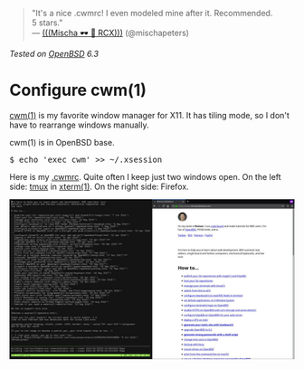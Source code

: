 > "It's a nice .cwmrc! I even modeled mine after it. Recommended.
5&nbsp;stars."<br>&mdash;
[(((Mischa &#x1F576; &#x1F421; RCX)))](https://twitter.com/mischapeters/status/987004963682430976 "19 Apr 2018")
(@mischapeters)

_Tested on [OpenBSD](/openbsd/) 6.3_

# Configure cwm(1)  

[cwm(1)](http://man.openbsd.org/cwm.1) is my favorite window manager
for X11. It has tiling mode, so I don't have to rearrange windows
manually. 

cwm(1) is in OpenBSD base.

<pre>
$ echo 'exec cwm' >> ~/.xsession
</pre> 

Here is my [.cwmrc](/openbsd/cwmrc). Quite often I keep just two
windows open. On the left side: [tmux](/tmux.html) in
[xterm(1)](http://man.openbsd.org/xterm.1). On the right side:
Firefox.

[![cwm](/cwm.jpeg)](/cwm.png)
